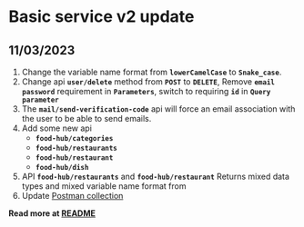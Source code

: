 # Basic service v2 update

## 11/03/2023

1. Change the variable name format from **`lowerCamelCase`** to **`Snake_case`**.
2. Change api **`user/delete`** method from **`POST`** to **`DELETE`**, Remove **`email`** **`password`** requirement in **`Parameters`**, switch to requiring **`id`** in **`Query parameter`**
3. The **`mail/send-verification-code`** api will force an email association with the user to be able to send emails.
4. Add some new api
   - **`food-hub/categories`**
   - **`food-hub/restaurants`**
   - **`food-hub/restaurant`**
   - **`food-hub/dish`**
5. API **`food-hub/restaurants`** and **`food-hub/restaurant`** Returns mixed data types and mixed variable name format from
6. Update [Postman collection](https://github.com/thanhnv-dev/basic-server/blob/main/postman_collection.json)

**Read more at [README](https://github.com/thanhnv-dev/basic-server/blob/main/README.md)**

